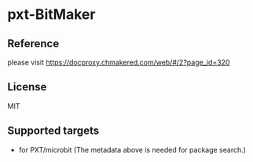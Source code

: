 # pxt-BitMaker



## Reference
please visit https://docproxy.chmakered.com/web/#/2?page_id=320

## License
MIT


## Supported targets

* for PXT/microbit
(The metadata above is needed for package search.)

